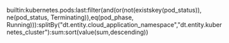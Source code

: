 builtin:kubernetes.pods:last:filter(and(or(not(existskey(pod_status)), ne(pod_status, Terminating)),eq(pod_phase, Running))):splitBy("dt.entity.cloud_application_namespace","dt.entity.kubernetes_cluster"):sum:sort(value(sum,descending))
